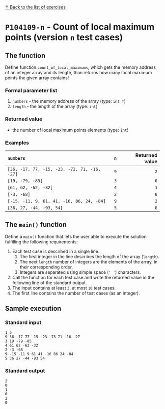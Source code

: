 
[↑ Back to the list of exercises](./README.md)

# `P104109-n` - Count of local maximum points (version `n` test cases)

## The function

Define function `count_of_local_maximums`, which gets the memory address of an integer array and its length, than returns how many local maximum points the given array contains!

### Formal parameter list
         
1. `numbers` - the memory address of the array (type: `int *`)
1. `length` - the length of the array (type: `int`)


### Returned value

* the number of local maximum points elements (type: `int`)

### Examples

| `numbers` | `n` | Returned value | 
| :--- | ---: | ---: | 
| `[36, -17, 77, -15, -23, -73, 71, -16, -27]` | `9` | `2` |
| `[19, -79, -85]` | `3` | `0` |
| `[61, 62, -62, -32]` | `4` | `1` |
| `[-3, -68]` | `2` | `0` |
| `[-15, -11, 9, 61, 41, -16, 86, 24, -84]` | `9` | `2` |
| `[36, 27, -44, -93, 54]` | `5` | `0` |

## The `main()` function

Define a `main()` function that lets the user able to execute the solution fulfilling the following requirements:

1. Each test case is described in a single line.
    1. The first integer in the line describes the length of the array (`length`).
    1. The next `length` number of integers are the elements of the array, in their corresponding order.
    1. Integers are separated using simple space (`' '`) characters.
1. Call the function for each test case and write the returned value in the following line of the standard output.
1. The input contains at least `3`, at most `10` test cases.
1. The first line contains the number of test cases (as an integer).

## Sample execution

### Standard input

```
1 6
9 36 -17 77 -15 -23 -73 71 -16 -27
3 19 -79 -85
4 61 62 -62 -32
2 -3 -68
9 -15 -11 9 61 41 -16 86 24 -84
5 36 27 -44 -93 54
```

### Standard output

```
2
0
1
0
2
0
```